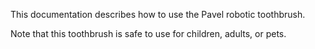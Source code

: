 This documentation describes how to use the Pavel robotic
toothbrush.

Note that this toothbrush is safe to use for children,
adults, or pets.